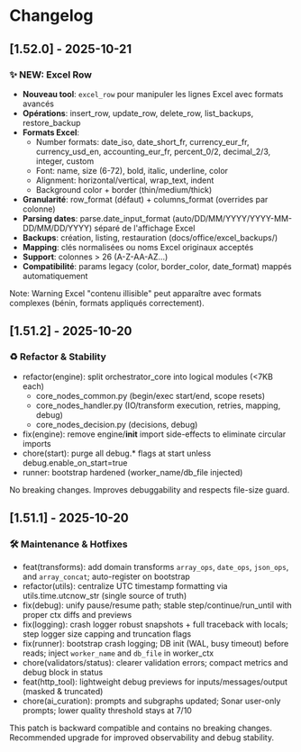 # Changelog

## [1.52.0] - 2025-10-21

### ✨ NEW: Excel Row
- **Nouveau tool**: `excel_row` pour manipuler les lignes Excel avec formats avancés
- **Opérations**: insert_row, update_row, delete_row, list_backups, restore_backup
- **Formats Excel**:
  - Number formats: date_iso, date_short_fr, currency_eur_fr, currency_usd_en, accounting_eur_fr, percent_0/2, decimal_2/3, integer, custom
  - Font: name, size (6-72), bold, italic, underline, color
  - Alignment: horizontal/vertical, wrap_text, indent
  - Background color + border (thin/medium/thick)
- **Granularité**: row_format (défaut) + columns_format (overrides par colonne)
- **Parsing dates**: parse.date_input_format (auto/DD/MM/YYYY/YYYY-MM-DD/MM/DD/YYYY) séparé de l'affichage Excel
- **Backups**: création, listing, restauration (docs/office/excel_backups/)
- **Mapping**: clés normalisées ou noms Excel originaux acceptés
- **Support**: colonnes > 26 (A-Z-AA-AZ...)
- **Compatibilité**: params legacy (color, border_color, date_format) mappés automatiquement

Note: Warning Excel "contenu illisible" peut apparaître avec formats complexes (bénin, formats appliqués correctement).

## [1.51.2] - 2025-10-20

### ♻️ Refactor & Stability
- refactor(engine): split orchestrator_core into logical modules (<7KB each)
  - core_nodes_common.py (begin/exec start/end, scope resets)
  - core_nodes_handler.py (IO/transform execution, retries, mapping, debug)
  - core_nodes_decision.py (decisions, debug)
- fix(engine): remove engine/__init__ import side-effects to eliminate circular imports
- chore(start): purge all debug.* flags at start unless debug.enable_on_start=true
- runner: bootstrap hardened (worker_name/db_file injected)

No breaking changes. Improves debuggability and respects file-size guard.

## [1.51.1] - 2025-10-20

### 🛠 Maintenance & Hotfixes
- feat(transforms): add domain transforms `array_ops`, `date_ops`, `json_ops`, and `array_concat`; auto-register on bootstrap
- refactor(utils): centralize UTC timestamp formatting via utils.time.utcnow_str (single source of truth)
- fix(debug): unify pause/resume path; stable step/continue/run_until with proper ctx diffs and previews
- fix(logging): crash logger robust snapshots + full traceback with locals; step logger size capping and truncation flags
- fix(runner): bootstrap crash logging; DB init (WAL, busy timeout) before reads; inject `worker_name` and `db_file` in worker_ctx
- chore(validators/status): clearer validation errors; compact metrics and debug block in status
- feat(http_tool): lightweight debug previews for inputs/messages/output (masked & truncated)
- chore(ai_curation): prompts and subgraphs updated; Sonar user-only prompts; lower quality threshold stays at 7/10

This patch is backward compatible and contains no breaking changes. Recommended upgrade for improved observability and debug stability.
